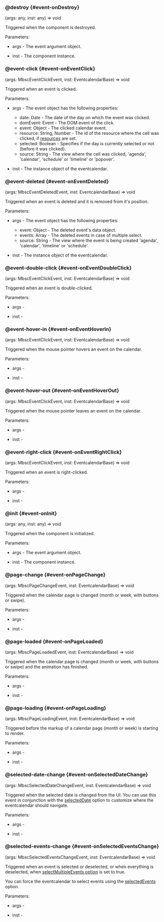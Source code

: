 ### @destroy {#event-onDestroy}

(args: any, inst: any) => void


Triggered when the component is destroyed.

Parameters:
 - args - The event argument object.

 - inst - The component instance.


### @event-click {#event-onEventClick}

(args: MbscEventClickEvent, inst: EventcalendarBase) => void


Triggered when an event is clicked.

Parameters:
 - args - The event object has the following properties:
   - date: Date - The date of the day on which the event was clicked.
   - domEvent: Event - The DOM event of the click.
   - event: Object - The clicked calendar event.
   - resource: String, Number - The id of the resource where the cell was clicked, if [resources](#resources) are set.
   - selected: Boolean - Specifies if the day is currently selected or not (before it was clicked).
   - source: String - The view where the cell was clicked, &#039;agenda&#039;, &#039;calendar&#039;, &#039;schedule&#039; or &#039;timeline&#039; or &#039;popover&#039;.

 - inst - The instance object of the eventcalendar.


### @event-deleted {#event-onEventDeleted}

(args: MbscEventDeletedEvent, inst: EventcalendarBase) => void


Triggered when an event is deleted and it is removed from it&#039;s position.

Parameters:
 - args - The event object has the following properties:
   - event: Object - The deleted event&#039;s data object.
   - events: Array - The deleted events in case of multiple select.
   - source: String - The view where the event is being created &#039;agenda&#039;, &#039;calendar&#039;, &#039;timeline&#039; or &#039;schedule&#039;.

 - inst - The instance object of the eventcalendar.


### @event-double-click {#event-onEventDoubleClick}

(args: MbscEventClickEvent, inst: EventcalendarBase) => void


Triggered when an event is double-clicked.

Parameters:
 - args - 

 - inst - 


### @event-hover-in {#event-onEventHoverIn}

(args: MbscEventClickEvent, inst: EventcalendarBase) => void


Triggered when the mouse pointer hovers an event on the calendar.

Parameters:
 - args - 

 - inst - 


### @event-hover-out {#event-onEventHoverOut}

(args: MbscEventClickEvent, inst: EventcalendarBase) => void


Triggered when the mouse pointer leaves an event on the calendar.

Parameters:
 - args - 

 - inst - 


### @event-right-click {#event-onEventRightClick}

(args: MbscEventClickEvent, inst: EventcalendarBase) => void


Triggered when an event is right-clicked.

Parameters:
 - args - 

 - inst - 


### @init {#event-onInit}

(args: any, inst: any) => void


Triggered when the component is initialized.

Parameters:
 - args - The event argument object.

 - inst - The component instance.


### @page-change {#event-onPageChange}

(args: MbscPageChangeEvent, inst: EventcalendarBase) => void


Triggered when the calendar page is changed (month or week, with buttons or swipe).

Parameters:
 - args - 

 - inst - 


### @page-loaded {#event-onPageLoaded}

(args: MbscPageLoadedEvent, inst: EventcalendarBase) => void


Triggered when the calendar page is changed (month or week, with buttons or swipe) and the animation has finished.

Parameters:
 - args - 

 - inst - 


### @page-loading {#event-onPageLoading}

(args: MbscPageLoadingEvent, inst: EventcalendarBase) => void


Triggered before the markup of a calendar page (month or week) is starting to render.

Parameters:
 - args - 

 - inst - 


### @selected-date-change {#event-onSelectedDateChange}

(args: MbscSelectedDateChangeEvent, inst: EventcalendarBase) => void


Triggered when the selected date is changed from the UI. You can use this event in conjunction with the
[selectedDate](#opt-selectedDate) option to customize where the eventcalendar should navigate.

Parameters:
 - args - 

 - inst - 


### @selected-events-change {#event-onSelectedEventsChange}

(args: MbscSelectedEventsChangeEvent, inst: EventcalendarBase) => void


Triggered when an event is selected or deselected, or when everything is deselected,
when [selectMultipleEvents option](#opt-selectMultipleEvents) is set to true.

You can force the eventcalendar to select events using the [selectedEvents](#opt-selectedEvents) option.

Parameters:
 - args - 

 - inst - 

